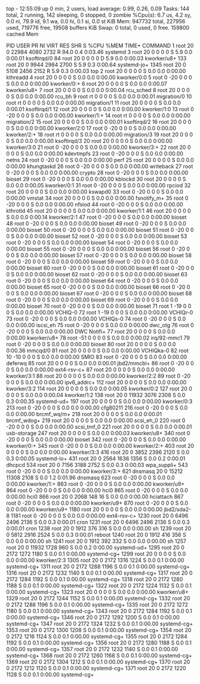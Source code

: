 top - 12:55:09 up 0 min,  2 users,  load average: 0.99, 0.26, 0.09
Tasks: 144 total,   2 running, 142 sleeping,   0 stopped,   0 zombie
%Cpu(s):  6.7 us,  4.2 sy,  0.0 ni, 79.9 id,  9.1 wa,  0.0 hi,  0.1 si,  0.0 st
KiB Mem:    947732 total,   227956 used,   719776 free,    19508 buffers
KiB Swap:        0 total,        0 used,        0 free.   159800 cached Mem

  PID USER      PR  NI    VIRT    RES    SHR S  %CPU %MEM     TIME+ COMMAND
    1 root      20   0   22984   4080   2732 R  94.0  0.4   0:03.46 systemd
    3 root      20   0       0      0      0 S   5.9  0.0   0:00.01 ksoftirqd/0
   84 root      20   0       0      0      0 D   5.9  0.0   0:00.03 kworker/u8+
  133 root      20   0    9944   2984   2700 S   5.9  0.3   0:00.64 systemd-jo+
 1345 root      20   0    5108   2456   2152 R   5.9  0.3   0:00.03 top
    2 root      20   0       0      0      0 S   0.0  0.0   0:00.00 kthreadd
    4 root      20   0       0      0      0 S   0.0  0.0   0:00.00 kworker/0:0
    5 root       0 -20       0      0      0 S   0.0  0.0   0:00.00 kworker/0:+
    6 root      20   0       0      0      0 S   0.0  0.0   0:00.07 kworker/u8+
    7 root      20   0       0      0      0 S   0.0  0.0   0:00.04 rcu_sched
    8 root      20   0       0      0      0 S   0.0  0.0   0:00.00 rcu_bh
    9 root      rt   0       0      0      0 S   0.0  0.0   0:00.01 migration/0
   10 root      rt   0       0      0      0 S   0.0  0.0   0:00.00 migration/1
   11 root      20   0       0      0      0 S   0.0  0.0   0:00.01 ksoftirqd/1
   12 root      20   0       0      0      0 S   0.0  0.0   0:00.00 kworker/1:0
   13 root       0 -20       0      0      0 S   0.0  0.0   0:00.00 kworker/1:+
   14 root      rt   0       0      0      0 S   0.0  0.0   0:00.00 migration/2
   15 root      20   0       0      0      0 S   0.0  0.0   0:00.01 ksoftirqd/2
   16 root      20   0       0      0      0 S   0.0  0.0   0:00.00 kworker/2:0
   17 root       0 -20       0      0      0 S   0.0  0.0   0:00.00 kworker/2:+
   18 root      rt   0       0      0      0 S   0.0  0.0   0:00.00 migration/3
   19 root      20   0       0      0      0 S   0.0  0.0   0:00.00 ksoftirqd/3
   20 root      20   0       0      0      0 S   0.0  0.0   0:00.00 kworker/3:0
   21 root       0 -20       0      0      0 S   0.0  0.0   0:00.00 kworker/3:+
   22 root      20   0       0      0      0 S   0.0  0.0   0:00.00 kdevtmpfs
   23 root       0 -20       0      0      0 S   0.0  0.0   0:00.00 netns
   24 root       0 -20       0      0      0 S   0.0  0.0   0:00.00 perf
   25 root      20   0       0      0      0 S   0.0  0.0   0:00.00 khungtaskd
   26 root       0 -20       0      0      0 S   0.0  0.0   0:00.00 writeback
   27 root       0 -20       0      0      0 S   0.0  0.0   0:00.00 crypto
   28 root       0 -20       0      0      0 S   0.0  0.0   0:00.00 bioset
   29 root       0 -20       0      0      0 S   0.0  0.0   0:00.00 kblockd
   30 root      20   0       0      0      0 S   0.0  0.0   0:00.05 kworker/0:1
   31 root       0 -20       0      0      0 S   0.0  0.0   0:00.00 rpciod
   32 root      20   0       0      0      0 S   0.0  0.0   0:00.00 kswapd0
   33 root       0 -20       0      0      0 S   0.0  0.0   0:00.00 vmstat
   34 root      20   0       0      0      0 S   0.0  0.0   0:00.00 fsnotify_m+
   35 root       0 -20       0      0      0 S   0.0  0.0   0:00.00 nfsiod
   44 root       0 -20       0      0      0 S   0.0  0.0   0:00.00 kthrotld
   45 root      20   0       0      0      0 S   0.0  0.0   0:00.00 kworker/1:1
   46 root      20   0       0      0      0 S   0.0  0.0   0:00.14 kworker/2:1
   47 root       0 -20       0      0      0 S   0.0  0.0   0:00.00 bioset
   48 root       0 -20       0      0      0 S   0.0  0.0   0:00.00 bioset
   49 root       0 -20       0      0      0 S   0.0  0.0   0:00.00 bioset
   50 root       0 -20       0      0      0 S   0.0  0.0   0:00.00 bioset
   51 root       0 -20       0      0      0 S   0.0  0.0   0:00.00 bioset
   52 root       0 -20       0      0      0 S   0.0  0.0   0:00.00 bioset
   53 root       0 -20       0      0      0 S   0.0  0.0   0:00.00 bioset
   54 root       0 -20       0      0      0 S   0.0  0.0   0:00.00 bioset
   55 root       0 -20       0      0      0 S   0.0  0.0   0:00.00 bioset
   56 root       0 -20       0      0      0 S   0.0  0.0   0:00.00 bioset
   57 root       0 -20       0      0      0 S   0.0  0.0   0:00.00 bioset
   58 root       0 -20       0      0      0 S   0.0  0.0   0:00.00 bioset
   59 root       0 -20       0      0      0 S   0.0  0.0   0:00.00 bioset
   60 root       0 -20       0      0      0 S   0.0  0.0   0:00.00 bioset
   61 root       0 -20       0      0      0 S   0.0  0.0   0:00.00 bioset
   62 root       0 -20       0      0      0 S   0.0  0.0   0:00.00 bioset
   63 root       0 -20       0      0      0 S   0.0  0.0   0:00.00 bioset
   64 root       0 -20       0      0      0 S   0.0  0.0   0:00.00 bioset
   65 root       0 -20       0      0      0 S   0.0  0.0   0:00.00 bioset
   66 root       0 -20       0      0      0 S   0.0  0.0   0:00.00 bioset
   67 root       0 -20       0      0      0 S   0.0  0.0   0:00.00 bioset
   68 root       0 -20       0      0      0 S   0.0  0.0   0:00.00 bioset
   69 root       0 -20       0      0      0 S   0.0  0.0   0:00.00 bioset
   70 root       0 -20       0      0      0 S   0.0  0.0   0:00.00 bioset
   71 root       1 -19       0      0      0 S   0.0  0.0   0:00.00 VCHIQ-0
   72 root       1 -19       0      0      0 S   0.0  0.0   0:00.00 VCHIQr-0
   73 root       0 -20       0      0      0 S   0.0  0.0   0:00.00 VCHIQs-0
   74 root       0 -20       0      0      0 S   0.0  0.0   0:00.00 iscsi_eh
   75 root       0 -20       0      0      0 S   0.0  0.0   0:00.00 dwc_otg
   76 root       0 -20       0      0      0 S   0.0  0.0   0:00.00 DWC Notifi+
   77 root      20   0       0      0      0 S   0.0  0.0   0:00.00 kworker/u8+
   78 root     -51   0       0      0      0 S   0.0  0.0   0:00.02 irq/92-mmc1
   79 root       0 -20       0      0      0 S   0.0  0.0   0:00.00 bioset
   80 root      20   0       0      0      0 S   0.0  0.0   0:00.36 mmcqd/0
   81 root      20   0       0      0      0 S   0.0  0.0   0:00.00 VCHIQka-0
   82 root      10 -10       0      0      0 S   0.0  0.0   0:00.00 SMIO
   83 root       0 -20       0      0      0 S   0.0  0.0   0:00.00 deferwq
   85 root      20   0       0      0      0 S   0.0  0.0   0:00.01 jbd2/mmcbl+
   86 root       0 -20       0      0      0 S   0.0  0.0   0:00.00 ext4-rsv-c+
   87 root      20   0       0      0      0 S   0.0  0.0   0:00.00 kworker/3:1
   88 root      20   0       0      0      0 S   0.0  0.0   0:00.00 kworker/2:2
   89 root       0 -20       0      0      0 S   0.0  0.0   0:00.00 ipv6_addrc+
  112 root      20   0       0      0      0 S   0.0  0.0   0:00.00 kworker/3:2
  114 root      20   0       0      0      0 S   0.0  0.0   0:00.05 kworker/0:2
  127 root      20   0       0      0      0 S   0.0  0.0   0:00.04 kworker/1:2
  138 root      20   0   11932   3076   2308 S   0.0  0.3   0:00.35 systemd-ud+
  197 root      20   0       0      0      0 S   0.0  0.0   0:00.00 kworker/0:3
  213 root       0 -20       0      0      0 S   0.0  0.0   0:00.00 cfg80211
  216 root       0 -20       0      0      0 S   0.0  0.0   0:00.00 brcmf_wq/m+
  218 root      20   0       0      0      0 S   0.0  0.0   0:00.01 brcmf_wdog+
  219 root      20   0       0      0      0 S   0.0  0.0   0:00.00 scsi_eh_0
  220 root       0 -20       0      0      0 S   0.0  0.0   0:00.00 scsi_tmf_0
  221 root      20   0       0      0      0 S   0.0  0.0   0:00.01 usb-storage
  247 root      20   0       0      0      0 S   0.0  0.0   0:00.03 kworker/u8+
  340 root       0 -20       0      0      0 S   0.0  0.0   0:00.00 bioset
  342 root       0 -20       0      0      0 S   0.0  0.0   0:00.00 kworker/0:+
  345 root       0 -20       0      0      0 S   0.0  0.0   0:00.00 kworker/2:+
  403 root      20   0       0      0      0 S   0.0  0.0   0:00.00 kworker/3:3
  416 root      20   0    3852   2396   2120 S   0.0  0.3   0:00.05 systemd-lo+
  431 root      20   0    2564   1636   1356 S   0.0  0.2   0:00.01 dhcpcd
  534 root      20   0    7156   3188   2752 S   0.0  0.3   0:00.03 wpa_suppli+
  543 root       0 -20       0      0      0 S   0.0  0.0   0:00.00 kworker/3:+
  621 dnsmasq   20   0   15212  11308   2108 S   0.0  1.2   0:01.96 dnsmasq
  623 root       0 -20       0      0      0 S   0.0  0.0   0:00.00 kworker/1:+
  863 root       0 -20       0      0      0 S   0.0  0.0   0:00.00 kworker/u9+
  864 root       0 -20       0      0      0 S   0.0  0.0   0:00.00 hci0
  865 root       0 -20       0      0      0 S   0.0  0.0   0:00.00 hci0
  866 root      20   0    2068    148     16 S   0.0  0.0   0:00.00 hciattach
  867 root       0 -20       0      0      0 S   0.0  0.0   0:00.00 kworker/u9+
  870 root       0 -20       0      0      0 S   0.0  0.0   0:00.00 kworker/u9+
 1180 root      20   0       0      0      0 S   0.0  0.0   0:00.00 jbd2/sda2-8
 1181 root       0 -20       0      0      0 S   0.0  0.0   0:00.00 ext4-rsv-c+
 1230 root      20   0    6496   2496   2136 S   0.0  0.3   0:00.01 cron
 1231 root      20   0    6496   2496   2136 S   0.0  0.3   0:00.01 cron
 1238 root      20   0    1912    376    316 S   0.0  0.0   0:00.00 sh
 1239 root      20   0    5812   2916   2524 S   0.0  0.3   0:00.01 reboot
 1240 root      20   0    1912    416    356 S   0.0  0.0   0:00.00 sh
 1241 root      20   0    1912    392    332 S   0.0  0.0   0:00.00 sh
 1257 root      20   0   11932   1728    960 S   0.0  0.2   0:00.00 systemd-ud+
 1295 root      20   0    2172   1272   1180 S   0.0  0.1   0:00.00 systemd-cg+
 1299 root      20   0       0      0      0 S   0.0  0.0   0:00.00 kworker/2:3
 1305 root      20   0    2172   1316   1224 S   0.0  0.1   0:00.00 systemd-cg+
 1311 root      20   0    2172   1288   1196 S   0.0  0.1   0:00.00 systemd-cg+
 1316 root      20   0    2172   1232   1140 S   0.0  0.1   0:00.00 systemd-cg+
 1317 root      20   0    2172   1284   1192 S   0.0  0.1   0:00.00 systemd-cg+
 1318 root      20   0    2172   1280   1188 S   0.0  0.1   0:00.00 systemd-cg+
 1322 root      20   0    2172   1224   1132 S   0.0  0.1   0:00.00 systemd-cg+
 1323 root      20   0       0      0      0 S   0.0  0.0   0:00.00 kworker/u8+
 1329 root      20   0    2172   1244   1152 S   0.0  0.1   0:00.00 systemd-cg+
 1332 root      20   0    2172   1288   1196 S   0.0  0.1   0:00.00 systemd-cg+
 1335 root      20   0    2172   1272   1180 S   0.0  0.1   0:00.00 systemd-cg+
 1343 root      20   0    2172   1284   1192 S   0.0  0.1   0:00.00 systemd-cg+
 1346 root      20   0    2172   1292   1200 S   0.0  0.1   0:00.00 systemd-cg+
 1347 root      20   0    2172   1324   1232 S   0.0  0.1   0:00.00 systemd-cg+
 1353 root      20   0    2172   1300   1208 S   0.0  0.1   0:00.00 systemd-cg+
 1354 root      20   0    2172   1216   1124 S   0.0  0.1   0:00.00 systemd-cg+
 1355 root      20   0    2172   1284   1192 S   0.0  0.1   0:00.00 systemd-cg+
 1356 root      20   0    2172   1280   1188 S   0.0  0.1   0:00.00 systemd-cg+
 1357 root      20   0    2172   1232   1140 S   0.0  0.1   0:00.00 systemd-cg+
 1368 root      20   0    2172   1260   1168 S   0.0  0.1   0:00.00 systemd-cg+
 1369 root      20   0    2172   1304   1212 S   0.0  0.1   0:00.00 systemd-cg+
 1370 root      20   0    2172   1212   1120 S   0.0  0.1   0:00.00 systemd-cg+
 1371 root      20   0    2172   1220   1128 S   0.0  0.1   0:00.00 systemd-cg+
